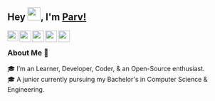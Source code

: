## Hey <img src="https://github.com/TheDudeThatCode/TheDudeThatCode/blob/master/Assets/Hi.gif" width="29px">, I'm [Parv!](https://parvsharmaa.github.io) 

<a href="https://www.linkedin.com/in/parv-sharma-58b01b191/">
  <img align="left" width="24px" src="https://cdn.jsdelivr.net/npm/simple-icons@v3/icons/linkedin.svg"  />
</a>
<a href="https://dev.to/parvsharmaa">
  <img align="left" width="26px" src="https://cdn.jsdelivr.net/npm/simple-icons@v3/icons/dev-dot-to.svg" />
</a>
<a href="mailto:parv31oct@gmail.com">
  <img align="left" width="26px" src="https://cdn.jsdelivr.net/npm/simple-icons@v3/icons/gmail.svg" />
</a>
<a href="https://www.facebook.com/parv.sharma.55555/">
  <img align="left" width="26px" src="https://cdn.jsdelivr.net/npm/simple-icons@v3/icons/facebook.svg" />
</a>
<a href="https://www.instagram.com/parvsharma._/">
  <img align="left" width="26px" src="https://cdn.jsdelivr.net/npm/simple-icons@v3/icons/instagram.svg" />
</a>

<br />

### About Me 🚀
🎓 I’m an Learner, Developer, Coder, & an Open-Source enthusiast.</br>
🎓 A junior currently pursuing my Bachelor's in Computer Science & Engineering.</br>
